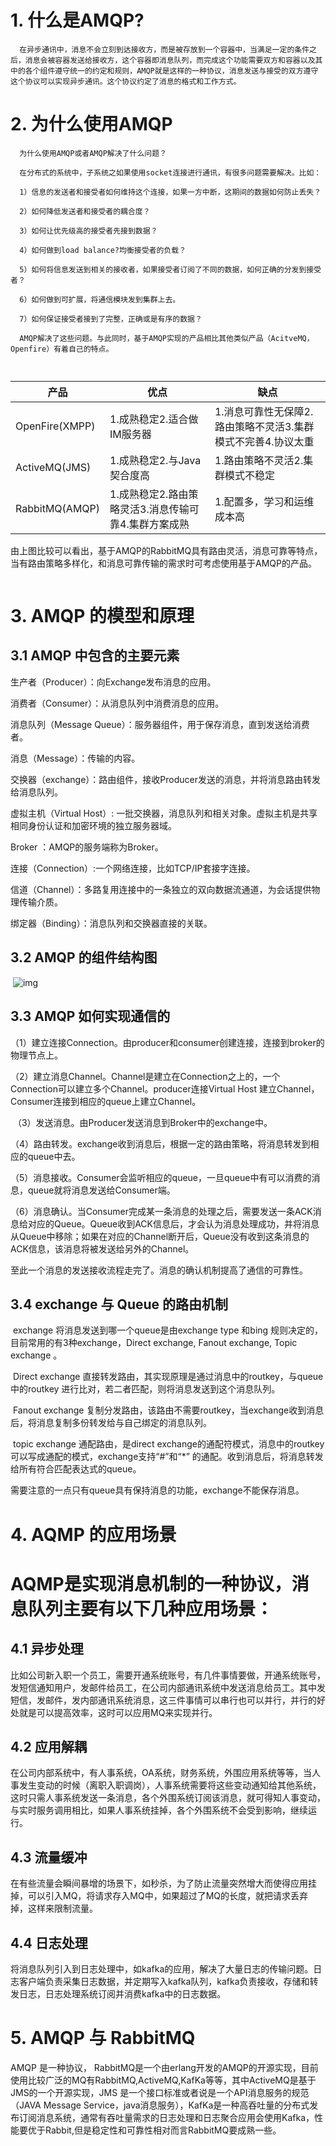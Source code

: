# 1. 什么是AMQP?

```
  在异步通讯中，消息不会立刻到达接收方，而是被存放到一个容器中，当满足一定的条件之后，消息会被容器发送给接收方，这个容器即消息队列，而完成这个功能需要双方和容器以及其中的各个组件遵守统一的约定和规则，AMQP就是这样的一种协议，消息发送与接受的双方遵守这个协议可以实现异步通讯。这个协议约定了消息的格式和工作方式。
```

# 2. 为什么使用AMQP

```
  为什么使用AMQP或者AMQP解决了什么问题？
```

```
  在分布式的系统中，子系统之如果使用socket连接进行通讯，有很多问题需要解决。比如：
```

```
  1）信息的发送者和接受者如何维持这个连接，如果一方中断，这期间的数据如何防止丢失？
```

```
  2）如何降低发送者和接受者的耦合度？
```

```
  3）如何让优先级高的接受者先接到数据？
```

```
  4）如何做到load balance?均衡接受者的负载？
```

```
  5）如何将信息发送到相关的接收者，如果接受者订阅了不同的数据，如何正确的分发到接受者？
```

```
  6）如何做到可扩展，将通信模块发到集群上去。
```

```
  7）如何保证接受者接到了完整，正确或是有序的数据？
```

```
  AMQP解决了这些问题。与此同时，基于AMQP实现的产品相比其他类似产品（AcitveMQ，Openfire）有着自己的特点。
```

```

```

```

```

| 产品             | 优点                             | 缺点                                 |
| -------------- | ------------------------------ | ---------------------------------- |
| OpenFire(XMPP) | 1.成熟稳定2.适合做IM服务器               | 1.消息可靠性无保障2.路由策略不灵活3.集群模式不完善4.协议太重 |
| ActiveMQ(JMS)  | 1.成熟稳定2.与Java契合度高              | 1.路由策略不灵活2.集群模式不稳定                 |
| RabbitMQ(AMQP) | 1.成熟稳定2.路由策略灵活3.消息传输可靠4.集群方案成熟 | 1.配置多，学习和运维成本高                     |

   

 由上图比较可以看出，基于AMQP的RabbitMQ具有路由灵活，消息可靠等特点，当有路由策略多样化，和消息可靠传输的需求时可考虑使用基于AMQP的产品。

```

```

# 3. AMQP 的模型和原理

## 3.1 AMQP 中包含的主要元素

生产者（Producer）：向Exchange发布消息的应用。 

消费者（Consumer）：从消息队列中消费消息的应用。 

消息队列（Message Queue）：服务器组件，用于保存消息，直到发送给消费者。 

消息（Message）：传输的内容。 

交换器（exchange）：路由组件，接收Producer发送的消息，并将消息路由转发给消息队列。 

虚拟主机（Virtual Host）: 一批交换器，消息队列和相关对象。虚拟主机是共享相同身份认证和加密环境的独立服务器域。 

Broker ：AMQP的服务端称为Broker。 

连接（Connection）:一个网络连接，比如TCP/IP套接字连接。 

信道（Channel）：多路复用连接中的一条独立的双向数据流通道，为会话提供物理传输介质。 

绑定器（Binding）：消息队列和交换器直接的关联。

## 3.2 AMQP 的组件结构图

​                 ![img](https://img-blog.csdn.net/20160922225052845?watermark/2/text/aHR0cDovL2Jsb2cuY3Nkbi5uZXQv/font/5a6L5L2T/fontsize/400/fill/I0JBQkFCMA==/dissolve/70/gravity/Center)

##   3.3 AMQP 如何实现通信的

​    （1）建立连接Connection。由producer和consumer创建连接，连接到broker的物理节点上。

​    （2）建立消息Channel。Channel是建立在Connection之上的，一个Connection可以建立多个Channel。producer连接Virtual Host 建立Channel，Consumer连接到相应的queue上建立Channel。

​    （3）发送消息。由Producer发送消息到Broker中的exchange中。

​    （4）路由转发。exchange收到消息后，根据一定的路由策略，将消息转发到相应的queue中去。

​    （5）消息接收。Consumer会监听相应的queue，一旦queue中有可以消费的消息，queue就将消息发送给Consumer端。

​    （6）消息确认。当Consumer完成某一条消息的处理之后，需要发送一条ACK消息给对应的Queue。Queue收到ACK信息后，才会认为消息处理成功，并将消息从Queue中移除；如果在对应的Channel断开后，Queue没有收到这条消息的ACK信息，该消息将被发送给另外的Channel。

至此一个消息的发送接收流程走完了。消息的确认机制提高了通信的可靠性。

##   3.4 exchange 与 Queue 的路由机制

​      exchange 将消息发送到哪一个queue是由exchange type 和bing 规则决定的，目前常用的有3种exchange，Direct exchange, Fanout exchange, Topic exchange 。

​      Direct exchange 直接转发路由，其实现原理是通过消息中的routkey，与queue 中的routkey 进行比对，若二者匹配，则将消息发送到这个消息队列。

​      Fanout exchange 复制分发路由，该路由不需要routkey，当exchange收到消息后，将消息复制多份转发给与自己绑定的消息队列。

​      topic exchange 通配路由，是direct exchange的通配符模式，消息中的routkey可以写成通配的模式，exchange支持“#”和“*” 的通配。收到消息后，将消息转发给所有符合匹配表达式的queue。

​      需要注意的一点只有queue具有保持消息的功能，exchange不能保存消息。

# 4. AQMP 的应用场景

# AQMP是实现消息机制的一种协议，消息队列主要有以下几种应用场景：

## 4.1 异步处理

比如公司新入职一个员工，需要开通系统账号，有几件事情要做，开通系统账号，发短信通知用户，发邮件给员工，在公司内部通讯系统中发送消息给员工。其中发短信，发邮件，发内部通讯系统消息，这三件事情可以串行也可以并行，并行的好处就是可以提高效率，这时可以应用MQ来实现并行。

## 4.2 应用解耦

在公司内部系统中，有人事系统，OA系统，财务系统，外围应用系统等等，当人事发生变动的时候（离职入职调岗），人事系统需要将这些变动通知给其他系统，这时只需人事系统发送一条消息，各个外围系统订阅该消息，就可得知人事变动，与实时服务调用相比，如果人事系统挂掉，各个外围系统不会受到影响，继续运行。

## 4.3 流量缓冲

在有些流量会瞬间暴增的场景下，如秒杀，为了防止流量突然增大而使得应用挂掉，可以引入MQ，将请求存入MQ中，如果超过了MQ的长度，就把请求丢弃掉，这样来限制流量。

## 4.4 日志处理

将消息队列引入到日志处理中，如kafka的应用，解决了大量日志的传输问题。日志客户端负责采集日志数据，并定期写入kafka队列，kafka负责接收，存储和转发日志，日志处理系统订阅并消费kafka中的日志数据。

# 5. AMQP 与 RabbitMQ

AMQP 是一种协议， RabbitMQ是一个由erlang开发的AMQP的开源实现，目前使用比较广泛的MQ有RabbitMQ,ActiveMQ,KafKa等等，其中ActiveMQ是基于JMS的一个开源实现，JMS 是一个接口标准或者说是一个API消息服务的规范（JAVA Message Service，java消息服务），KafKa是一种高吞吐量的分布式发布订阅消息系统，通常有吞吐量需求的日志处理和日志聚合应用会使用Kafka，性能要优于Rabbit,但是稳定性和可靠性相对而言RabbitMQ要成熟一些。